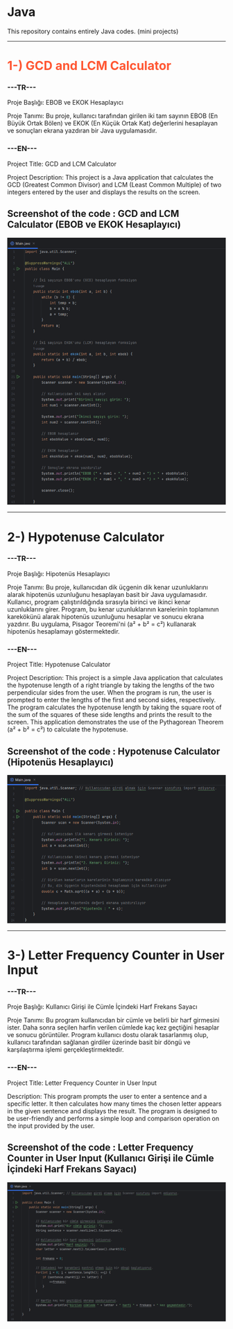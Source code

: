 # Java
This repository contains entirely Java codes. (mini projects)
******************************************
<h1 style="color: #FF5733;">1-) GCD and LCM Calculator </h1>

<h3>---TR---</h3>

Proje Başlığı:
EBOB ve EKOK Hesaplayıcı

Proje Tanımı:
Bu proje, kullanıcı tarafından girilen iki tam sayının EBOB (En Büyük Ortak Bölen) ve EKOK (En Küçük Ortak Kat) değerlerini hesaplayan ve sonuçları ekrana yazdıran bir Java uygulamasıdır.

<h3>---EN---</h3>

Project Title:
GCD and LCM Calculator

Project Description:
This project is a Java application that calculates the GCD (Greatest Common Divisor) and LCM (Least Common Multiple) of two integers entered by the user and displays the results on the screen.

<h2>Screenshot of the code : GCD and LCM Calculator (EBOB ve EKOK Hesaplayıcı)</h2>

<img src="images/Program to Find GCD and LCM.png">

**************************************************************
<h1>2-) Hypotenuse Calculator</h1>

<h3>---TR---</h3>

Proje Başlığı: 
Hipotenüs Hesaplayıcı

Proje Tanımı:
Bu proje, kullanıcıdan dik üçgenin dik kenar uzunluklarını alarak hipotenüs uzunluğunu hesaplayan basit bir Java uygulamasıdır. Kullanıcı, program çalıştırıldığında sırasıyla birinci ve ikinci kenar uzunluklarını girer. Program, bu kenar uzunluklarının karelerinin toplamının karekökünü alarak hipotenüs uzunluğunu hesaplar ve sonucu ekrana yazdırır. Bu uygulama, Pisagor Teoremi'ni (a² + b² = c²) kullanarak hipotenüs hesaplamayı göstermektedir.

<h3>---EN---</h3>

Project Title: 
Hypotenuse Calculator

Project Description:
This project is a simple Java application that calculates the hypotenuse length of a right triangle by taking the lengths of the two perpendicular sides from the user. When the program is run, the user is prompted to enter the lengths of the first and second sides, respectively. The program calculates the hypotenuse length by taking the square root of the sum of the squares of these side lengths and prints the result to the screen. This application demonstrates the use of the Pythagorean Theorem (a² + b² = c²) to calculate the hypotenuse.

<h2>Screenshot of the code : Hypotenuse Calculator (Hipotenüs Hesaplayıcı)</h2>

<img src="images/Hypotenuse Calculation SS.png">

**************************************************************
<h1>3-) Letter Frequency Counter in User Input</h1>

<h3>---TR---</h3>

Proje Başlığı:
Kullanıcı Girişi ile Cümle İçindeki Harf Frekans Sayacı

Proje Tanımı:
Bu program kullanıcıdan bir cümle ve belirli bir harf girmesini ister. Daha sonra seçilen harfin verilen cümlede kaç kez geçtiğini hesaplar ve sonucu görüntüler. Program kullanıcı dostu olarak tasarlanmış olup, kullanıcı tarafından sağlanan girdiler üzerinde basit bir döngü ve karşılaştırma işlemi gerçekleştirmektedir.

<h3>---EN---</h3>

Project Title:
Letter Frequency Counter in User Input

Description:
This program prompts the user to enter a sentence and a specific letter. It then calculates how many times the chosen letter appears in the given sentence and displays the result. The program is designed to be user-friendly and performs a simple loop and comparison operation on the input provided by the user.

<h2>Screenshot of the code : Letter Frequency Counter in User Input (Kullanıcı Girişi ile Cümle İçindeki Harf Frekans Sayacı)</h2>


<img src="images/Letter Frequency Counter in User Input SS.png">
